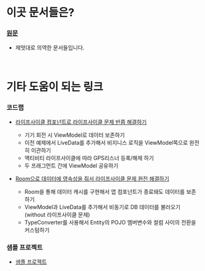 # 이곳 문서들은?
### [원문](https://developer.android.com/topic/libraries/architecture/index.html)
- 제멋대로 의역한 문서들입니다.

<br>

# 기타 도움이 되는 링크
### 코드랩
- [라이프사이클 컴포넌트로 라이프사이클 문제 반쯤 해결하기](https://codelabs.developers.google.com/codelabs/android-lifecycles/#0)
	- 기기 회전 시 ViewModel로 데이터 보존하기
	- 이전 예제에서 LiveData를 추가해서 비지니스 로직을 ViewModel쪽으로 완전히 이관하기
	- 액티비티 라이프사이클에 따라 GPS리스너 등록/해제 하기
	- 두 프래그먼트 간에 ViewModel 공유하기
	
- [Room으로 데이터에 영속성을 줘서 라이프사이클 문제 완전 해결하기](https://codelabs.developers.google.com/codelabs/android-persistence/#0)
	- Room을 통해 데이터 캐시를 구현해서 앱 컴포넌트가 종료돼도 데이터를 보존하기
	- ViewModel과 LiveData를 추가해서 비동기로 DB 데이터를 불러오기(without 라이프사이클 문제)
	- TypeConverter를 사용해서 Entity의 POJO 멤버변수와 컬럼 사이의 전환을 커스텀하기

### 샘플 프로젝트
- [샘플 프로젝트](https://github.com/googlesamples/android-architecture-components)

